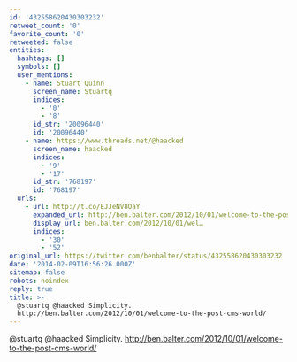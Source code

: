 ```yaml
---
id: '432558620430303232'
retweet_count: '0'
favorite_count: '0'
retweeted: false
entities:
  hashtags: []
  symbols: []
  user_mentions:
    - name: Stuart Quinn
      screen_name: Stuartq
      indices:
        - '0'
        - '8'
      id_str: '20096440'
      id: '20096440'
    - name: https://www.threads.net/@haacked
      screen_name: haacked
      indices:
        - '9'
        - '17'
      id_str: '768197'
      id: '768197'
  urls:
    - url: http://t.co/EJJeNV8OaY
      expanded_url: http://ben.balter.com/2012/10/01/welcome-to-the-post-cms-world/
      display_url: ben.balter.com/2012/10/01/wel…
      indices:
        - '30'
        - '52'
original_url: https://twitter.com/benbalter/status/432558620430303232
date: '2014-02-09T16:56:26.000Z'
sitemap: false
robots: noindex
reply: true
title: >-
  @stuartq @haacked Simplicity.
  http://ben.balter.com/2012/10/01/welcome-to-the-post-cms-world/
---
```


@stuartq @haacked Simplicity. http://ben.balter.com/2012/10/01/welcome-to-the-post-cms-world/